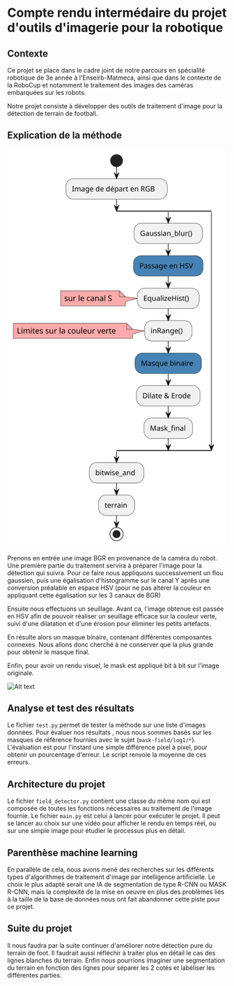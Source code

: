 # Compte rendu intermédaire du projet d'outils d'imagerie pour la robotique

## Contexte
Ce projet se place dans le cadre joint de notre parcours en spécialité robotique de 3e année à l'Enseirb-Matmeca, ainsi
que dans le contexte de la RoboCup et notamment le traitement des images des caméras embarquées sur les robots.

Notre projet consiste à développer des outils de traitement d'image pour la détection de terrain de football.

## Explication de la méthode

![Alt text](./activite.svg?raw=true "Title")

Prenons en entrée une image BGR en provenance de la caméra du robot.
Une première partie du traitement servira à préparer l'image pour la détection qui suivra. 
Pour ce faire nous appliquons successivement un flou gaussien, puis une égalisation d'histogramme sur le canal Y après 
une conversion préalable en espace HSV (pour ne pas altérer la couleur en appliquant cette égalisation sur les 3 canaux de BGR)

Ensuite nous effectuons un seuillage. Avant ca, l'image obtenue est passée en HSV afin de pouvoir réaliser un seuillage efficace sur la couleur verte, suivi d'une dilatation et d'une érosion pour éliminer les petits artefacts.

En résulte alors un masque binaire, contenant différentes composantes connexes. Nous allons donc cherché à ne conserver 
que la plus grande pour obtenir le masque final.

Enfin, pour avoir un rendu visuel, le mask est appliqué bit à bit sur l'image originale.

![Alt text](./montage.png?raw=true "Title")

## Analyse et test des résultats 

Le fichier `test.py` permet de tester la méthode sur une liste d'images données.
Pour évaluer nos résultats , nous nous sommes basés sur les masques de référence fournies avec le sujet (`mask-field/log1/*`).
L'évaluation est pour l'instant une simple différence pixel à pixel, pour obtenir un pourcentage d'erreur. 
Le script renvoie la moyenne de ces erreurs.


## Architecture du projet
Le fichier `field_detector.py` contient une classe du même nom qui est composée de toutes les fonctions nécessaires au traitement de l'image fournie.
Le fichier `main.py` est celui à lancer pour exécuter le projet. Il peut se lancer au choix sur une vidéo pour afficher le rendu en temps réel, ou sur une simple image pour étudier le processus plus en détail.

## Parenthèse machine learning
En parallèle de cela, nous avons mené des recherches sur les différents types d'algorithmes de traitement d'image par intelligence artificielle. 
Le choix le plus adapté serait une IA de segmentation de type R-CNN ou MASK R-CNN, mais la complexité de la mise en oeuvre en plus des problèmes liés à la taille de la base de données nous ont fait abandonner cette piste pour ce projet.


## Suite du projet
Il nous faudra par la suite continuer d'améliorer notre détection pure du terrain de foot.
Il faudrait aussi réfléchir à traiter plus en détail le cas des lignes blanches du terrain.
Enfin nous pourrions imaginer une segmentation du terrain en fonction des lignes pour séparer les 2 cotés et labéliser les différentes parties.
